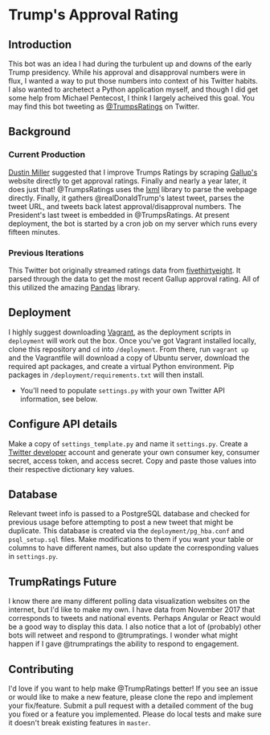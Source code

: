 # Trump's Approval Rating

## Introduction
This bot was an idea I had during the turbulent up and downs of the early Trump presidency. While his approval and disapproval numbers were in flux, I wanted a way to put those numbers into context of his Twitter habits. I also wanted to archetect a Python application myself, and though I did get some help from Michael Pentecost, I think I largely acheived this goal. You may find this bot tweeting as [@TrumpsRatings](https://twitter.com/trumpsratings) on Twitter.

## Background
### Current Production
[Dustin Miller](https://www.twitter.com/spdustin) suggested that I improve Trumps Ratings by scraping [Gallup's](https://news.gallup.com/poll/203198/presidential-approval-ratings-donald-trump.aspx) website directly to get approval ratings. Finally and nearly a year later, it does just that! @TrumpsRatings uses the [lxml](https://lxml.de/index.html) library to parse the webpage directly. Finally, it gathers @realDonaldTrump's latest tweet, parses the tweet URL, and tweets back latest approval/disapproval numbers. The President's last tweet is embedded in @TrumpsRatings. At present deployment, the bot is started by a cron job on my server which runs every fifteen minutes.
### Previous Iterations
This Twitter bot originally streamed ratings data from [fivethirtyeight](https://projects.fivethirtyeight.com/trump-approval-data/approval_polllist.csv).
It parsed through the data to get the most recent Gallup approval rating. All of this utilized the amazing [Pandas](https://pandas.pydata.org/) library.

## Deployment
I highly suggest downloading [Vagrant](https://vagrantup.com), as the deployment scripts in `deployment` will work out the box. Once you've got Vagrant installed locally, clone this repository and `cd` into `/deployment`. From there, run `vagrant up` and the Vagrantfile will download a copy of Ubuntu server, download the required apt packages, and create a virtual Python environment. Pip packages in `/deployment/requirements.txt` will then install.
- You'll need to populate `settings.py` with your own Twitter API information, see below.

## Configure API details
Make a copy of `settings_template.py` and name it `settings.py`. Create a [Twitter developer](https://developer.twitter.com/content/developer-twitter/en.html) account and generate your own consumer key, consumer secret, access token, and access secret. Copy and paste those values into their respective dictionary key values.

## Database
Relevant tweet info is passed to a PostgreSQL database and checked for previous usage before attempting to post a new tweet that might be duplicate. This database is created via the `deployment/pg_hba.conf` and `psql_setup.sql` files. Make modifications to them if you want your table or columns to have different names, but also update the corresponding values in `settings.py`.

## TrumpRatings Future
I know there are many different polling data visualization websites on the internet, but I'd like to make my own. I have data from November 2017 that corresponds to tweets and national events. Perhaps Angular or React would be a good way to display this data. I also notice that a lot of (probably) other bots will retweet and respond to @trumpratings. I wonder what might happen if I gave @trumpratings the ability to respond to engagement.

## Contributing
I'd love if you want to help make @TrumpRatings better! If you see an issue or would like to make a new feature, please clone the repo and implement your fix/feature. Submit a pull request with a detailed comment of the bug you fixed or a feature you implemented. Please do local tests and make sure it doesn't break existing features in `master`.